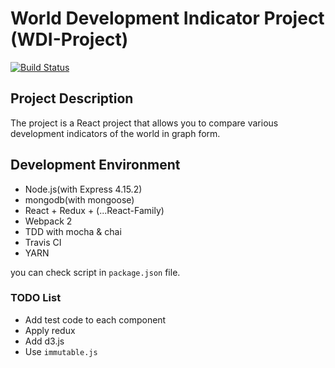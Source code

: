 # World Development Indicator Project (WDI-Project)
[![Build Status](https://travis-ci.org/JaeYeopHan/react_express_mongodb_prj.svg?branch=master)](https://travis-ci.org/JaeYeopHan/react_express_mongodb_prj)  

## Project Description
The project is a React project that allows you to compare various development indicators of the world in graph form.

## Development Environment
* Node.js(with Express 4.15.2)
* mongodb(with mongoose)
* React + Redux + (...React-Family)
* Webpack 2
* TDD with mocha & chai
* Travis CI
* YARN

  
you can check script in `package.json` file.

### TODO List
* Add test code to each component
* Apply redux
* Add d3.js
* Use `immutable.js`

